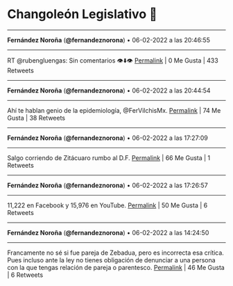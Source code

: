 # Changoleón Legislativo 🙈
*****
**Fernández Noroña** (**@fernandeznorona**) • 06-02-2022 a las 20:46:55
*****
RT @rubengluengas: Sin comentarios 👁⬇️👁
[Permalink](https://twitter.com/fernandeznorona/status/1490547599581093891) | 0 Me Gusta | 433 Retweets
*****
**Fernández Noroña** (**@fernandeznorona**) • 06-02-2022 a las 20:44:54
*****
Ahí te hablan genio de la epidemiología, @FerVilchisMx.
[Permalink](https://twitter.com/fernandeznorona/status/1490547093345296384) | 74 Me Gusta | 38 Retweets
*****
**Fernández Noroña** (**@fernandeznorona**) • 06-02-2022 a las 17:27:09
*****
Salgo corriendo de Zitácuaro rumbo al D.F.
[Permalink](https://twitter.com/fernandeznorona/status/1490497328201052161) | 66 Me Gusta | 1 Retweets
*****
**Fernández Noroña** (**@fernandeznorona**) • 06-02-2022 a las 17:26:57
*****
11,222 en Facebook y 15,976 en YouTube.
[Permalink](https://twitter.com/fernandeznorona/status/1490497275042443268) | 50 Me Gusta | 6 Retweets
*****
**Fernández Noroña** (**@fernandeznorona**) • 06-02-2022 a las 14:24:50
*****
Francamente no sé si fue pareja de Zebadua, pero es incorrecta esa crítica. Pues incluso ante la ley no tienes obligación de denunciar a una persona con la que tengas relación de pareja o parentesco.
[Permalink](https://twitter.com/fernandeznorona/status/1490451445577097229) | 46 Me Gusta | 6 Retweets